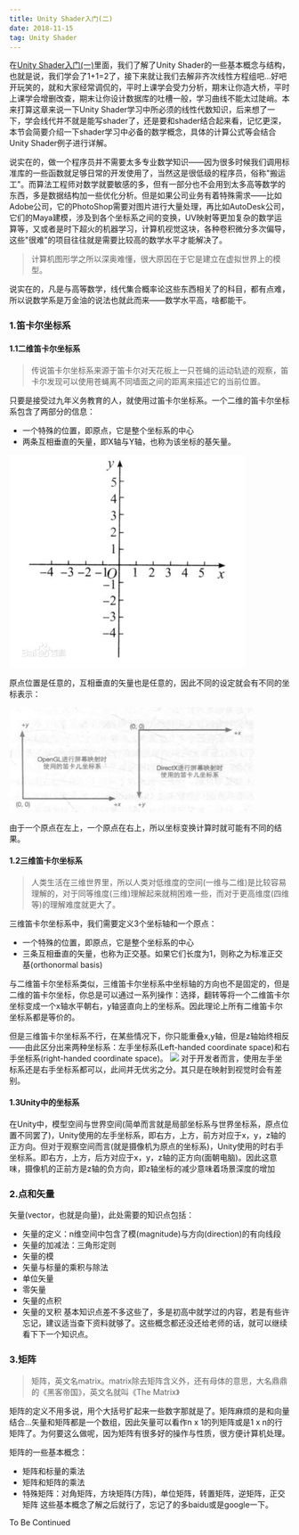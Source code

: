```yaml
---
title: Unity Shader入门(二)
date: 2018-11-15
tag: Unity Shader
---
```

在[Unity Shader入门(一)](https://nature-god.github.io/2018/11/09/d_shaderLearning01/)里面，我们了解了Unity Shader的一些基本概念与结构，也就是说，我们学会了1+1=2了，接下来就让我们去解非齐次线性方程组吧...好吧开玩笑的，就和大家经常调侃的，平时上课学会受力分析，期末让你造大桥，平时上课学会增删改查，期末让你设计数据库的吐槽一般，学习曲线不能太过陡峭。本来打算这章来说一下Unity Shader学习中所必须的线性代数知识，后来想了一下，学会线代并不就是能写shader了，还是要和shader结合起来看，记忆更深，本节会简要介绍一下shader学习中必备的数学概念，具体的计算公式等会结合Unity Shader例子进行详解。

说实在的，做一个程序员并不需要太多专业数学知识——因为很多时候我们调用标准库的一些函数就足够日常的开发使用了，当然这是很低级的程序员，俗称"搬运工"。而算法工程师对数学就要敏感的多，但有一部分也不会用到太多高等数学的东西，多是数据结构加一些优化分析。但是如果公司业务有着特殊需求——比如Adobe公司，它的PhotoShop需要对图片进行大量处理，再比如AutoDesk公司，它们的Maya建模，涉及到各个坐标系之间的变换，UV映射等更加复杂的数学运算等，又或者是时下超火的机器学习，计算机视觉这块，各种卷积微分多次偏导，这些"很难"的项目往往就是需要比较高的数学水平才能解决了。

>计算机图形学之所以深奥难懂，很大原因在于它是建立在虚拟世界上的模型。

说实在的，凡是与高等数学，线代集合概率论这些东西相关了的科目，都有点难，所以说数学系是万金油的说法也就此而来——数学水平高，啥都能干。
### 1.笛卡尔坐标系
#### 1.1二维笛卡尔坐标系
>传说笛卡尔坐标系来源于笛卡尔对天花板上一只苍蝇的运动轨迹的观察，笛卡尔发现可以使用苍蝇离不同墙面之间的距离来描述它的当前位置。

只要是接受过九年义务教育的人，就使用过笛卡尔坐标系。一个二维的笛卡尔坐标系包含了两部分的信息：
* 一个特殊的位置，即原点，它是整个坐标系的中心
* 两条互相垂直的矢量，即X轴与Y轴，也称为该坐标的基矢量。
  
<img src="https://raw.githubusercontent.com/nature-god/MarkdownPhotos/master/dikaer.png"/>

原点位置是任意的，互相垂直的矢量也是任意的，因此不同的设定就会有不同的坐标表示：

<img src="https://raw.githubusercontent.com/nature-god/MarkdownPhotos/master/DiffCoordinate.png"/>

由于一个原点在左上，一个原点在右上，所以坐标变换计算时就可能有不同的结果。
#### 1.2三维笛卡尔坐标系
>人类生活在三维世界里，所以人类对低维度的空间(一维与二维)是比较容易理解的，对于同等维度(三维)理解起来就稍困难一些，而对于更高维度(四维等)的理解难度就更大了。

三维笛卡尔坐标系中，我们需要定义3个坐标轴和一个原点：
* 一个特殊的位置，即原点，它是整个坐标系的中心
* 三条互相垂直的矢量，也称为正交基。如果它们长度为1，则称之为标准正交基(orthonormal basis)

与二维笛卡尔坐标系类似，三维笛卡尔坐标系中坐标轴的方向也不是固定的，但是二维的笛卡尔坐标，你总是可以通过一系列操作：选择，翻转等将一个二维笛卡尔坐标变成一个x轴水平朝右，y轴竖直向上的坐标系。因此理论上所有二维笛卡尔坐标系都是等价的。

但是三维笛卡尔坐标系不行，在某些情况下，你只能重叠x,y轴，但是z轴始终相反——由此区分出来两种坐标系：左手坐标系(Left-handed coordinate space)和右手坐标系(right-handed coordinate space)。
<img src="LeftAndRight.png">
对于开发者而言，使用左手坐标系还是右手坐标系都可以，此间并无优劣之分。其只是在映射到视觉时会有差别。
#### 1.3Unity中的坐标系
在Unity中，模型空间与世界空间(简单而言就是局部坐标系与世界坐标系，原点位置不同罢了)，Unity使用的左手坐标系，即右方，上方，前方对应于x，y，z轴的正方向。但对于观察空间而言(就是摄像机为原点的坐标系)，Unity使用的时右手坐标系。即右方，上方，后方对应于x，y，z轴的正方向(面朝电脑)。因此这意味，摄像机的正前方是z轴的负方向，即z轴坐标的减少意味着场景深度的增加
### 2.点和矢量
矢量(vector，也就是向量)，此处需要的知识点包括：
* 矢量的定义：n维空间中包含了模(magnitude)与方向(direction)的有向线段
* 矢量的加减法：三角形定则
* 矢量的模
* 矢量与标量的乘积与除法
* 单位矢量
* 零矢量
* 矢量的点积
* 矢量的叉积
基本知识点差不多这些了，多是初高中就学过的内容，若是有些许忘记，建议适当查下资料就够了。这些概念都还没还给老师的话，就可以继续看下下一个知识点。
### 3.矩阵
>矩阵，英文名matrix。matrix除去矩阵含义外，还有母体的意思，大名鼎鼎的《黑客帝国》，英文名就叫《The Matrix》

矩阵的定义不用多说，用个大括号扩起来一些数字那就是了。矩阵麻烦的是和向量结合...矢量和矩阵都是一个数组，因此矢量可以看作n x 1的列矩阵或是1 x n的行矩阵了。为何要这么做呢，因为矩阵有很多好的操作与性质，很方便计算机处理。

矩阵的一些基本概念：
* 矩阵和标量的乘法
* 矩阵和矩阵的乘法
* 特殊矩阵：对角矩阵，方块矩阵(方阵)，单位矩阵，转置矩阵，逆矩阵，正交矩阵
这些基本概念了解之后就行了，忘记了的多baidu或是google一下。

To Be Continued